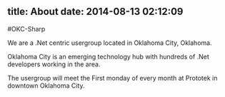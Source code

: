 title: About
date: 2014-08-13 02:12:09
---

#OKC-Sharp

We are a .Net centric usergroup located in Oklahoma City, Oklahoma. 

Oklahoma City is an emerging technology hub with hundreds of .Net developers working in the area. 

The usergroup will meet the First monday of every month at Prototek in downtown Oklahoma City.
